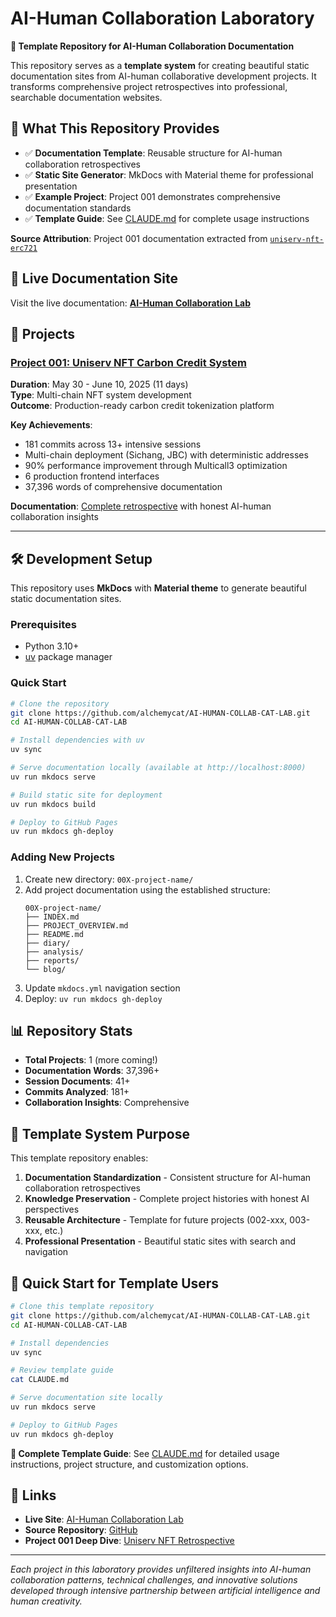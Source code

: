 # AI-Human Collaboration Laboratory

**🔧 Template Repository for AI-Human Collaboration Documentation**

This repository serves as a **template system** for creating beautiful static documentation sites from AI-human collaborative development projects. It transforms comprehensive project retrospectives into professional, searchable documentation websites.

## 📖 What This Repository Provides

- ✅ **Documentation Template**: Reusable structure for AI-human collaboration retrospectives  
- ✅ **Static Site Generator**: MkDocs with Material theme for professional presentation
- ✅ **Example Project**: Project 001 demonstrates comprehensive documentation standards
- ✅ **Template Guide**: See [CLAUDE.md](CLAUDE.md) for complete usage instructions

**Source Attribution**: Project 001 documentation extracted from [`uniserv-nft-erc721`](https://github.com/alchemycat/uniserv-nft-erc721)

## 🚀 Live Documentation Site

Visit the live documentation: **[AI-Human Collaboration Lab](https://alchemycat.github.io/AI-HUMAN-COLLAB-CAT-LAB/)**

## 📁 Projects

### [Project 001: Uniserv NFT Carbon Credit System](001-uniserv-nft-carbon-credit/)
**Duration**: May 30 - June 10, 2025 (11 days)  
**Type**: Multi-chain NFT system development  
**Outcome**: Production-ready carbon credit tokenization platform

**Key Achievements**:
- 181 commits across 13+ intensive sessions
- Multi-chain deployment (Sichang, JBC) with deterministic addresses
- 90% performance improvement through Multicall3 optimization
- 6 production frontend interfaces
- 37,396 words of comprehensive documentation

**Documentation**: [Complete retrospective](001-uniserv-nft-carbon-credit/INDEX.md) with honest AI-human collaboration insights

---

## 🛠️ Development Setup

This repository uses **MkDocs** with **Material theme** to generate beautiful static documentation sites.

### Prerequisites
- Python 3.10+
- [uv](https://github.com/astral-sh/uv) package manager

### Quick Start

```bash
# Clone the repository
git clone https://github.com/alchemycat/AI-HUMAN-COLLAB-CAT-LAB.git
cd AI-HUMAN-COLLAB-CAT-LAB

# Install dependencies with uv
uv sync

# Serve documentation locally (available at http://localhost:8000)
uv run mkdocs serve

# Build static site for deployment
uv run mkdocs build

# Deploy to GitHub Pages
uv run mkdocs gh-deploy
```

### Adding New Projects

1. Create new directory: `00X-project-name/`
2. Add project documentation using the established structure:
   ```
   00X-project-name/
   ├── INDEX.md
   ├── PROJECT_OVERVIEW.md
   ├── README.md
   ├── diary/
   ├── analysis/
   ├── reports/
   └── blog/
   ```
3. Update `mkdocs.yml` navigation section
4. Deploy: `uv run mkdocs gh-deploy`

## 📊 Repository Stats

- **Total Projects**: 1 (more coming!)
- **Documentation Words**: 37,396+
- **Session Documents**: 41+
- **Commits Analyzed**: 181+
- **Collaboration Insights**: Comprehensive

## 🎯 Template System Purpose

This template repository enables:

1. **Documentation Standardization** - Consistent structure for AI-human collaboration retrospectives
2. **Knowledge Preservation** - Complete project histories with honest AI perspectives
3. **Reusable Architecture** - Template for future projects (002-xxx, 003-xxx, etc.)
4. **Professional Presentation** - Beautiful static sites with search and navigation

## 🚀 Quick Start for Template Users

```bash
# Clone this template repository
git clone https://github.com/alchemycat/AI-HUMAN-COLLAB-CAT-LAB.git
cd AI-HUMAN-COLLAB-CAT-LAB

# Install dependencies
uv sync

# Review template guide
cat CLAUDE.md

# Serve documentation site locally
uv run mkdocs serve

# Deploy to GitHub Pages
uv run mkdocs gh-deploy
```

**📘 Complete Template Guide**: See [CLAUDE.md](CLAUDE.md) for detailed usage instructions, project structure, and customization options.

## 🔗 Links

- **Live Site**: [AI-Human Collaboration Lab](https://alchemycat.github.io/AI-HUMAN-COLLAB-CAT-LAB/)
- **Source Repository**: [GitHub](https://github.com/alchemycat/AI-HUMAN-COLLAB-CAT-LAB)
- **Project 001 Deep Dive**: [Uniserv NFT Retrospective](001-uniserv-nft-carbon-credit/INDEX.md)

---

*Each project in this laboratory provides unfiltered insights into AI-human collaboration patterns, technical challenges, and innovative solutions developed through intensive partnership between artificial intelligence and human creativity.*